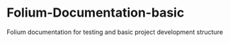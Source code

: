# Folium-Documentation-basic
Folium documentation for testing and basic project development structure
